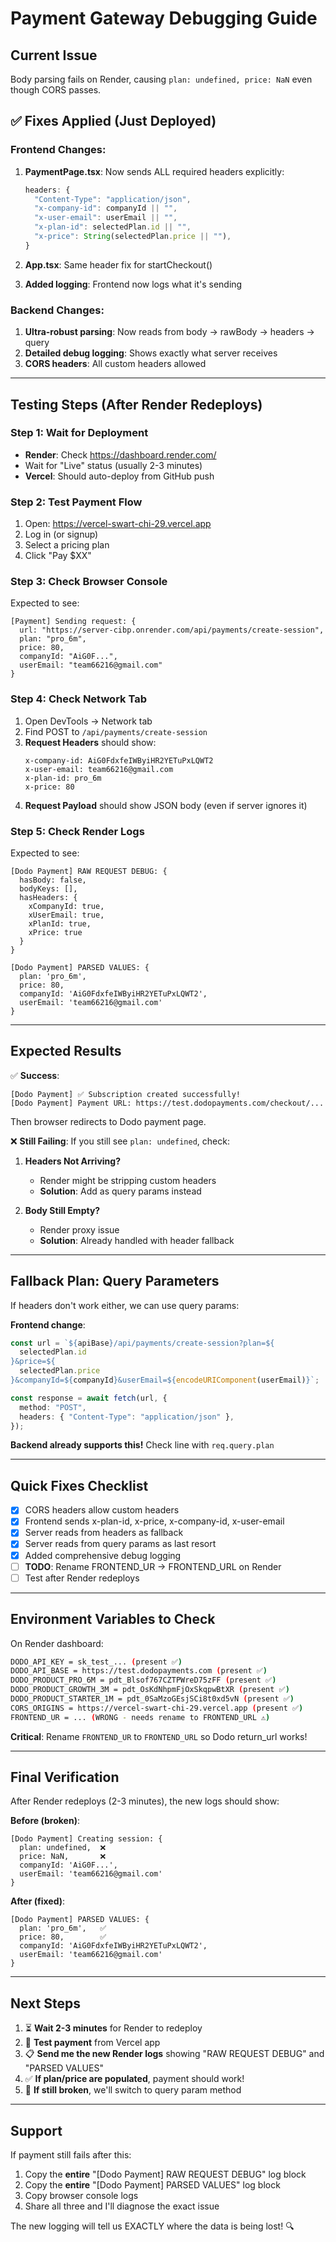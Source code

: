 # Payment Gateway Debugging Guide

## Current Issue

Body parsing fails on Render, causing `plan: undefined, price: NaN` even though CORS passes.

## ✅ Fixes Applied (Just Deployed)

### Frontend Changes:

1. **PaymentPage.tsx**: Now sends ALL required headers explicitly:

   ```javascript
   headers: {
     "Content-Type": "application/json",
     "x-company-id": companyId || "",
     "x-user-email": userEmail || "",
     "x-plan-id": selectedPlan.id || "",
     "x-price": String(selectedPlan.price || ""),
   }
   ```

2. **App.tsx**: Same header fix for startCheckout()

3. **Added logging**: Frontend now logs what it's sending

### Backend Changes:

1. **Ultra-robust parsing**: Now reads from body → rawBody → headers → query
2. **Detailed debug logging**: Shows exactly what server receives
3. **CORS headers**: All custom headers allowed

---

## Testing Steps (After Render Redeploys)

### Step 1: Wait for Deployment

- **Render**: Check https://dashboard.render.com/
- Wait for "Live" status (usually 2-3 minutes)
- **Vercel**: Should auto-deploy from GitHub push

### Step 2: Test Payment Flow

1. Open: https://vercel-swart-chi-29.vercel.app
2. Log in (or signup)
3. Select a pricing plan
4. Click "Pay $XX"

### Step 3: Check Browser Console

Expected to see:

```
[Payment] Sending request: {
  url: "https://server-cibp.onrender.com/api/payments/create-session",
  plan: "pro_6m",
  price: 80,
  companyId: "AiG0F...",
  userEmail: "team66216@gmail.com"
}
```

### Step 4: Check Network Tab

1. Open DevTools → Network tab
2. Find POST to `/api/payments/create-session`
3. **Request Headers** should show:
   ```
   x-company-id: AiG0FdxfeIWByiHR2YETuPxLQWT2
   x-user-email: team66216@gmail.com
   x-plan-id: pro_6m
   x-price: 80
   ```
4. **Request Payload** should show JSON body (even if server ignores it)

### Step 5: Check Render Logs

Expected to see:

```
[Dodo Payment] RAW REQUEST DEBUG: {
  hasBody: false,
  bodyKeys: [],
  hasHeaders: {
    xCompanyId: true,
    xUserEmail: true,
    xPlanId: true,
    xPrice: true
  }
}

[Dodo Payment] PARSED VALUES: {
  plan: 'pro_6m',
  price: 80,
  companyId: 'AiG0FdxfeIWByiHR2YETuPxLQWT2',
  userEmail: 'team66216@gmail.com'
}
```

---

## Expected Results

✅ **Success**:

```
[Dodo Payment] ✅ Subscription created successfully!
[Dodo Payment] Payment URL: https://test.dodopayments.com/checkout/...
```

Then browser redirects to Dodo payment page.

❌ **Still Failing**:
If you still see `plan: undefined`, check:

1. **Headers Not Arriving?**

   - Render might be stripping custom headers
   - **Solution**: Add as query params instead

2. **Body Still Empty?**
   - Render proxy issue
   - **Solution**: Already handled with header fallback

---

## Fallback Plan: Query Parameters

If headers don't work either, we can use query params:

**Frontend change**:

```typescript
const url = `${apiBase}/api/payments/create-session?plan=${
  selectedPlan.id
}&price=${
  selectedPlan.price
}&companyId=${companyId}&userEmail=${encodeURIComponent(userEmail)}`;

const response = await fetch(url, {
  method: "POST",
  headers: { "Content-Type": "application/json" },
});
```

**Backend already supports this!** Check line with `req.query.plan`

---

## Quick Fixes Checklist

- [x] CORS headers allow custom headers
- [x] Frontend sends x-plan-id, x-price, x-company-id, x-user-email
- [x] Server reads from headers as fallback
- [x] Server reads from query params as last resort
- [x] Added comprehensive debug logging
- [ ] **TODO**: Rename FRONTEND_UR → FRONTEND_URL on Render
- [ ] Test after Render redeploys

---

## Environment Variables to Check

On Render dashboard:

```bash
DODO_API_KEY = sk_test_... (present ✅)
DODO_API_BASE = https://test.dodopayments.com (present ✅)
DODO_PRODUCT_PRO_6M = pdt_Blsof767CZTPWreD75zFF (present ✅)
DODO_PRODUCT_GROWTH_3M = pdt_OsKdNhpmFjOxSkqpwBtXR (present ✅)
DODO_PRODUCT_STARTER_1M = pdt_0SaMzoGEsjSCi8t0xd5vN (present ✅)
CORS_ORIGINS = https://vercel-swart-chi-29.vercel.app (present ✅)
FRONTEND_UR = ... (WRONG - needs rename to FRONTEND_URL ⚠️)
```

**Critical**: Rename `FRONTEND_UR` to `FRONTEND_URL` so Dodo return_url works!

---

## Final Verification

After Render redeploys (2-3 minutes), the new logs should show:

**Before (broken)**:

```
[Dodo Payment] Creating session: {
  plan: undefined,  ❌
  price: NaN,       ❌
  companyId: 'AiG0F...',
  userEmail: 'team66216@gmail.com'
}
```

**After (fixed)**:

```
[Dodo Payment] PARSED VALUES: {
  plan: 'pro_6m',   ✅
  price: 80,        ✅
  companyId: 'AiG0FdxfeIWByiHR2YETuPxLQWT2',
  userEmail: 'team66216@gmail.com'
}
```

---

## Next Steps

1. ⏳ **Wait 2-3 minutes** for Render to redeploy
2. 🧪 **Test payment** from Vercel app
3. 📋 **Send me the new Render logs** showing "RAW REQUEST DEBUG" and "PARSED VALUES"
4. ✅ **If plan/price are populated**, payment should work!
5. 🔧 **If still broken**, we'll switch to query param method

---

## Support

If payment still fails after this:

1. Copy the **entire** "[Dodo Payment] RAW REQUEST DEBUG" log block
2. Copy the **entire** "[Dodo Payment] PARSED VALUES" log block
3. Copy browser console logs
4. Share all three and I'll diagnose the exact issue

The new logging will tell us EXACTLY where the data is being lost! 🔍
